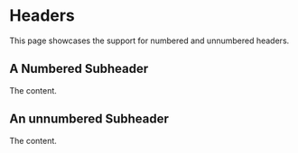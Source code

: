 # Headers

This page showcases the support for numbered and unnumbered headers.

## A Numbered Subheader

The content.

## An unnumbered Subheader

The content.
